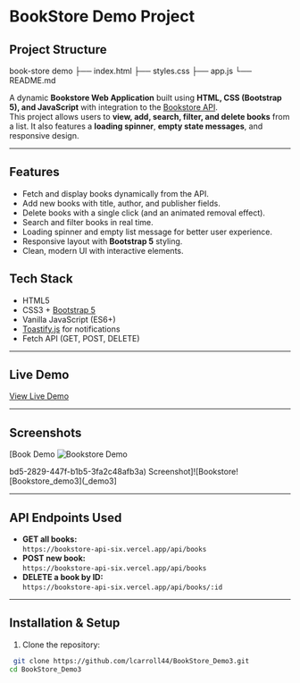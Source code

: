 # BookStore Demo Project

## Project Structure

book-store demo
├── index.html
├── styles.css
├── app.js
└── README.md

A dynamic **Bookstore Web Application** built using **HTML, CSS (Bootstrap 5), and JavaScript** with integration to the [Bookstore API](https://bookstore-api-six.vercel.app/api/books).  
This project allows users to **view, add, search, filter, and delete books** from a list. It also features a **loading spinner**, **empty state messages**, and responsive design.

---

## Features

- Fetch and display books dynamically from the API.
- Add new books with title, author, and publisher fields.
- Delete books with a single click (and an animated removal effect).
- Search and filter books in real time.
- Loading spinner and empty list message for better user experience.
- Responsive layout with **Bootstrap 5** styling.
- Clean, modern UI with interactive elements.

## Tech Stack

- HTML5
- CSS3 + [Bootstrap 5](https://getbootstrap.com/)
- Vanilla JavaScript (ES6+)
- [Toastify.js](https://apvarun.github.io/toastify-js/) for notifications
- Fetch API (GET, POST, DELETE)

---

## Live Demo

[View Live Demo](https://github.com/lcarroll44/BookStore-Demo3#)

---

## Screenshots

[Book Demo ![Bookstore Demo](https://github.com/user-attachments/assets/06e48bdc-ffba-4532-a30b-52f34472dcd1)

bd5-2829-447f-b1b5-3fa2c48afb3a)
Screenshot]![Bookstore![Bookstore_demo3](_demo3]

---

## API Endpoints Used

- **GET all books:**  
`https://bookstore-api-six.vercel.app/api/books`
- **POST new book:**  
`https://bookstore-api-six.vercel.app/api/books`
- **DELETE a book by ID:**  
`https://bookstore-api-six.vercel.app/api/books/:id`

---

## Installation & Setup

1. Clone the repository:

 ```bash
  git clone https://github.com/lcarroll44/BookStore_Demo3.git
 cd BookStore_Demo3
 ```
